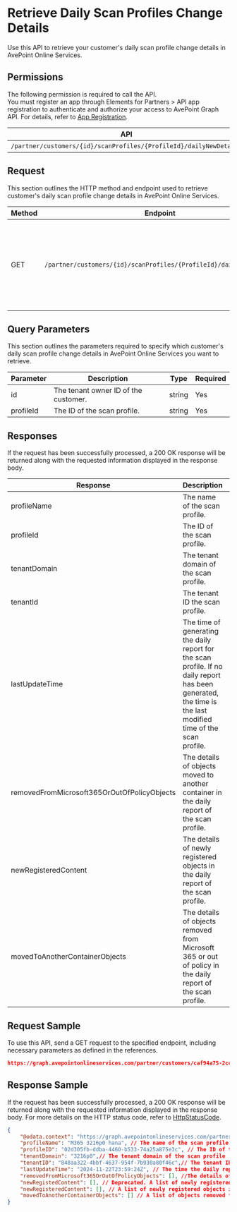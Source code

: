 # Retrieve Daily Scan Profiles Change Details

Use this API to retrieve your customer's daily scan profile change details in AvePoint Online Services.

## Permissions  

The following permission is required to call the API.  
You must register an app through Elements for Partners > API app registration to authenticate and authorize your access to AvePoint Graph API. For details, refer to [App Registration](https://cdn.avepoint.com/assets/apelements-webhelp/avepoint-elements-for-partners/index.htm#!Documents/appregistration.htm).

| API | Permission  |
|-----------|--------|
| `/partner/customers/{id}/scanProfiles/{ProfileId}/dailyNewDetails`| partner.scanprofiles.read.all|  

## Request

This section outlines the HTTP method and endpoint used to retrieve customer's daily scan profile change details in AvePoint Online Services.

| Method | Endpoint | Description |  
|-----------|-----------|-----------|
|GET|`/partner/customers/{id}/scanProfiles/{ProfileId}/dailyNewDetails`| Retrieves your customer's daily scan profile change details in AvePoint Online Services.|


## Query Parameters

This section outlines the parameters required to specify which customer's daily scan profile change details in AvePoint Online Services you want to retrieve.

| Parameter | Description | Type | Required |
| --- | --- | --- | --- |
| id | The tenant owner ID of the customer. | string | Yes |
| profileId | The ID of the scan profile. | string | Yes |

## Responses

If the request has been successfully processed, a 200 OK response will be returned along with the requested information displayed in the response body.

| Response | Description | Type |
| --- | --- | --- |
| profileName | The name of the scan profile. | string |
| profileId | The ID of the scan profile. | string |
| tenantDomain | The tenant domain of the scan profile. | string |
| tenantId | The tenant ID the scan profile. | string |
| lastUpdateTime | The time of generating the daily report for the scan profile. If no daily report has been generated, the time is the last modified time of the scan profile. | string |
|removedFromMicrosoft365OrOutOfPolicyObjects | The details of objects moved to another container in the daily report of the scan profile. | list |
| newRegisteredContent | The details of newly registered objects in the daily report of the scan profile. | list |
| movedToAnotherContainerObjects | The details of objects removed from Microsoft 365 or out of policy in the daily report of the scan profile. | list |

## Request Sample

To use this API, send a GET request to the specified endpoint, including necessary parameters as defined in the references.  

```json
https://graph.avepointonlineservices.com/partner/customers/caf94a75-2cc6-43bb-b04b-794cb9af5ea3/scanProfiles/0e5e152d-65cc-4206-9829-636ee72c88c3/dailyNewDetails
```

## Response Sample

If the request has been successfully processed, a 200 OK response will be returned along with the requested information displayed in the response body. For more details on the HTTP status code, refer to [HttpStatusCode](https://learn.avepoint.com/docs/Use-AvePoint-Graph-Modern-API.html#http-status-code).

```json 
{
    "@odata.context": "https://graph.avepointonlineservices.com/partner/$metadata#Portal.Api.Model.ProfileDailyNewDetailInfo",
    "profileName": "M365 3216p0 hana", // The name of the scan profile
    "profileID": "02d305fb-ddba-4460-b533-74a25a875e3c", // The ID of the scan profile
    "tenantDomain": "3216p0",// The tenant domain of the scan profile
    "tenantID": "848aa322-4bbf-4637-954f-7b930a80f46c",// The tenant ID.
    "lastUpdateTime": "2024-11-22T23:59:24Z", // The time the daily report for the scan profile was generated. If no daily report has been generated, the time will be the last modified time of the scan profile
    "removedFromMicrosoft365OrOutOfPolicyObjects": [], //The details of objects moved to another container in the daily report of the scan profile
    "newRegistedContent": [], // Deprecated. A list of newly registered objects in the daily report of the scan profile
    "newRegisteredContent": [], // A list of newly registered objects in the daily report of the scan profile
    "movedToAnotherContainerObjects": [] // A list of objects removed from Microsoft 365 or out of policy in the daily report of the scan profile
}

